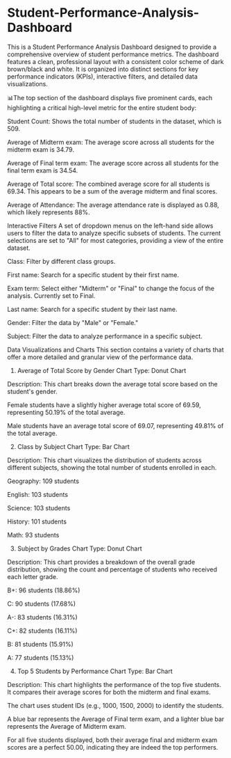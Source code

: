 # Student-Performance-Analysis-Dashboard





This is a Student Performance Analysis Dashboard designed to provide a comprehensive overview of student performance metrics. The dashboard features a clean, professional layout with a consistent color scheme of dark brown/black and white. It is organized into distinct sections for key performance indicators (KPIs), interactive filters, and detailed data visualizations.


📊The top section of the dashboard displays five prominent cards, each highlighting a critical high-level metric for the entire student body:

Student Count: Shows the total number of students in the dataset, which is 509.

Average of Midterm exam: The average score across all students for the midterm exam is 34.79.

Average of Final term exam: The average score across all students for the final term exam is 34.54.

Average of Total score: The combined average score for all students is 69.34. This appears to be a sum of the average midterm and final scores.

Average of Attendance: The average attendance rate is displayed as 0.88, which likely represents 88%.

Interactive Filters
A set of dropdown menus on the left-hand side allows users to filter the data to analyze specific subsets of students. The current selections are set to "All" for most categories, providing a view of the entire dataset.

Class: Filter by different class groups.

First name: Search for a specific student by their first name.

Exam term: Select either "Midterm" or "Final" to change the focus of the analysis. Currently set to Final.

Last name: Search for a specific student by their last name.

Gender: Filter the data by "Male" or "Female."

Subject: Filter the data to analyze performance in a specific subject.

Data Visualizations and Charts
This section contains a variety of charts that offer a more detailed and granular view of the performance data.

1. Average of Total Score by Gender
Chart Type: Donut Chart

Description: This chart breaks down the average total score based on the student's gender.

Female students have a slightly higher average total score of 69.59, representing 50.19% of the total average.

Male students have an average total score of 69.07, representing 49.81% of the total average.

2. Class by Subject
Chart Type: Bar Chart

Description: This chart visualizes the distribution of students across different subjects, showing the total number of students enrolled in each.

Geography: 109 students

English: 103 students

Science: 103 students

History: 101 students

Math: 93 students

3. Subject by Grades
Chart Type: Donut Chart

Description: This chart provides a breakdown of the overall grade distribution, showing the count and percentage of students who received each letter grade.

B+: 96 students (18.86%)

C: 90 students (17.68%)

A-: 83 students (16.31%)

C+: 82 students (16.11%)

B: 81 students (15.91%)

A: 77 students (15.13%)

4. Top 5 Students by Performance
Chart Type: Bar Chart

Description: This chart highlights the performance of the top five students. It compares their average scores for both the midterm and final exams.

The chart uses student IDs (e.g., 1000, 1500, 2000) to identify the students.

A blue bar represents the Average of Final term exam, and a lighter blue bar represents the Average of Midterm exam.

For all five students displayed, both their average final and midterm exam scores are a perfect 50.00, indicating they are indeed the top performers.
